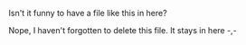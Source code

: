 Isn't it funny to have a file like this in here?

Nope, I haven't forgotten to delete this file. It stays in here -,-
